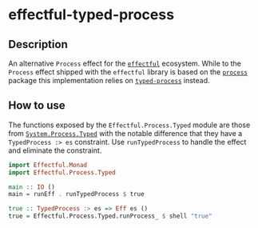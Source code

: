 # effectful-typed-process 

## Description

An alternative `Process` effect for the [`effectful`][effectful] ecosystem.
While to the `Process` effect shipped with the `effectful` library is based on
the [`process`][process] package this implementation relies on
[`typed-process`][typed-process] instead.

## How to use

The functions exposed by the `Effectful.Process.Typed` module are those from
[`System.Process.Typed`](https://hackage.haskell.org/package/typed-process-0.2.6.1/docs/System-Process-Typed.html)
with the notable difference that they have a `TypedProcess :> es` constraint.
Use `runTypedProcess` to handle the effect and eliminate the constraint.

```haskell
import Effectful.Monad
import Effectful.Process.Typed

main :: IO ()
main = runEff . runTypedProcess $ true

true :: TypedProcess :> es => Eff es ()
true = Effectful.Process.Typed.runProcess_ $ shell "true"
```

[effectful]: https://github.com/arybczak/effectful
[process]: https://hackage.haskell.org/package/process
[typed-process]: https://hackage.haskell.org/package/typed-process
